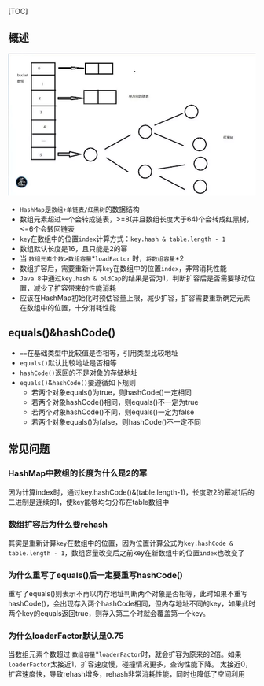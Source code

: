 [TOC]

## 概述
![](https://github.com/gxd523/note/raw/master/pic/hash_map.png)

* `HashMap`是`数组+单链表/红黑树`的数据结构
* 数组元素超过一个会转成链表，>=8(并且数组长度大于64)个会转成红黑树，<=6个会转回链表
* `key`在数组中的位置`index`计算方式：`key.hash & table.length - 1`
* 数组默认长度是16，且只能是2的幂
* 当 `数组元素个数`>`数组容量`\*`loadFactor` 时，`将数组容量`\*2
* 数组扩容后，需要重新计算`key`在数组中的位置`index`，非常消耗性能
* `Java 8`中通过`key.hash & oldCap`的结果是否为1，判断扩容后是否需要移动位置，减少了扩容带来的性能消耗
* 应该在HashMap初始化时预估容量上限，减少扩容，扩容需要重新确定元素在数组中的位置，十分消耗性能

## equals()&hashCode()
* `==`在基础类型中比较值是否相等，引用类型比较地址
* `equals()`默认比较地址是否相等
* `hashCode()`返回的不是对象的存储地址
* `equals()`&`hashCode()`要遵循如下规则
	* 若两个对象equals()为true，则hashCode()一定相同
	* 若两个对象hashCode()相同，则equals()不一定为true
	* 若两个对象hashCode()不同，则equals()一定为false
	* 若两个对象equals()为false，则hashCode()不一定不同

## 常见问题
### HashMap中数组的长度为什么是2的幂
因为计算index时，通过key.hashCode()&(table.length-1)，长度取2的幂减1后的二进制是连续的1，使key能够均匀分布在table数组中

### 数组扩容后为什么要rehash
其实是重新计算`key`在数组中的位置，因为位置计算公式为`key.hashCode & table.length - 1`，数组容量改变后之前key在新数组中的位置`index`也改变了

### 为什么重写了equals()后一定要重写hashCode()
重写了equals()则表示不再以内存地址判断两个对象是否相等，此时如果不重写hashCode()，会出现存入两个hashCode相同，但内存地址不同的key，如果此时两个key的equals返回true，则存入第二个时就会覆盖第一个key。

### 为什么loaderFactor默认是0.75
当数组元素个数超过 `数组容量`\*`loaderFactor`时，就会扩容为原来的2倍。如果`loaderFactor`太接近1，扩容速度慢，碰撞情况更多，查询性能下降。
太接近0，扩容速度快，导致rehash增多，rehash非常消耗性能，同时也降低了空间利用
